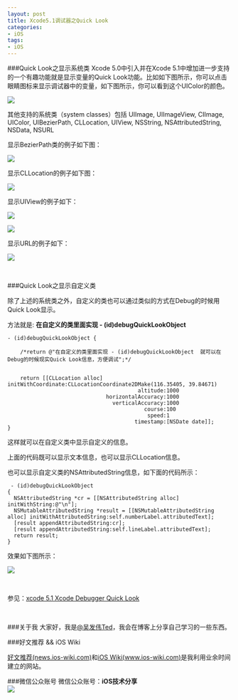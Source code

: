 ```yaml
---
layout: post   
title: Xcode5.1调试器之Quick Look     
categories: 
- iOS   
tags:     
- iOS
---    
```

 
 
###Quick Look之显示系统类
Xcode 5.0中引入并在Xcode 5.1中增加进一步支持的一个有趣功能就是显示变量的Quick Look功能。比如如下图所示，你可以点击眼睛图标来显示调试器中的变量，如下图所示，你可以看到这个UIColor的颜色。

![](http://useyourloaf.com/assets/images/2014/2014-03-12-001.png)


其他支持的系统类（system classes）包括 UIImage, UIImageView, CIImage, UIColor,
UIBezierPath, CLLocation, UIView, NSString, NSAttributedString, NSData, NSURL

显示BezierPath类的例子如下图：

![](https://developer.apple.com/library/ios/documentation/IDEs/Conceptual/CustomClassDisplay_in_QuickLook/art/vvql-05.png)



显示CLLocation的例子如下图：

![](https://developer.apple.com/library/ios/documentation/IDEs/Conceptual/CustomClassDisplay_in_QuickLook/art/vvql-06.png)


显示UIView的例子如下：

![](https://developer.apple.com/library/ios/documentation/IDEs/Conceptual/CustomClassDisplay_in_QuickLook/art/vvql-08b_2x.png)


![](https://developer.apple.com/library/ios/documentation/IDEs/Conceptual/CustomClassDisplay_in_QuickLook/art/vvql-08c_2x.png)

显示URL的例子如下：

![](https://developer.apple.com/library/ios/documentation/IDEs/Conceptual/CustomClassDisplay_in_QuickLook/art/vvql-16.png)



<br>

###Quick Look之显示自定义类

除了上述的系统类之外，自定义的类也可以通过类似的方式在Debug的时候用Quick Look显示。


方法就是: **在自定义的类里面实现 - (id)debugQuickLookObject**



  
    - (id)debugQuickLookObject {
        
        /*return @"在自定义的类里面实现 - (id)debugQuickLookObject  就可以在Debug的时候现实Quick Look信息，方便调试";*/
        
        
        return [[CLLocation alloc] initWithCoordinate:CLLocationCoordinate2DMake(116.35405, 39.84671)
                                             altitude:1000
                                   horizontalAccuracy:1000
                                     verticalAccuracy:1000
                                               course:100
                                                speed:1
                                            timestamp:[NSDate date]];
    }
 
 
 这样就可以在自定义类中显示自定义的信息。
 
 
 上面的代码既可以显示文本信息，也可以显示CLLocation信息。
 
 
 也可以显示自定义类的NSAttributedString信息，如下面的代码所示：
 
     - (id)debugQuickLookObject
    {
      NSAttributedString *cr = [[NSAttributedString alloc] initWithString:@"\n"];
      NSMutableAttributedString *result = [[NSMutableAttributedString alloc] initWithAttributedString:self.numberLabel.attributedText];
      [result appendAttributedString:cr];
      [result appendAttributedString:self.lineLabel.attributedText];
      return result;
    }

 
 效果如下图所示：
 
 
 ![](http://useyourloaf.com/assets/images/2014/2014-03-12-004.png) 
 

<br>

参见：[xcode 5.1 Xcode Debugger Quick Look ][1]

<br>

###关于我
大家好，我是[@吴发伟Ted](http://weibo.com/wufawei)，我会在博客上分享自己学习的一些东西。

###好文推荐  && iOS Wiki

[好文推荐(news.ios-wiki.com)][5]和[iOS Wiki(www.ios-wiki.com)][6]是我利用业余时间建立的网站。

###微信公众账号
微信公众账号：**iOS技术分享**  
![](http://farm3.staticflickr.com/2826/10855679484_56b7429bd6_m.jpg)


 
[1]:http://news.ios-wiki.com/item?id=164

[5]:http://news.ios-wiki.com/newest
[6]:http://www.ios-wiki.com

